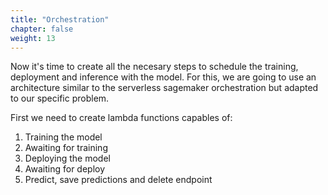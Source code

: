 ```yaml
---
title: "Orchestration"
chapter: false
weight: 13 
---
```


Now it's time to create all the necesary steps to schedule the training, deployment and inference with the model. For this, we are going to use an architecture similar to the serverless sagemaker orchestration but adapted to our specific problem.

First we need to create lambda functions capables of:

1. Training the model
2. Awaiting for training
3. Deploying the model
4. Awaiting for deploy
5. Predict, save predictions and delete endpoint

